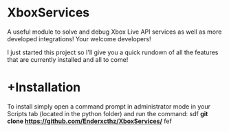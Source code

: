 # XboxServices
A useful module to solve and debug Xbox Live API services as well as more developed integrations!
Your welcome developers!

I just started this project so I'll give you a quick rundown of all the features that are currently installed and all to come!
# +Installation
To install simply open a command prompt in administrator mode in your Scripts tab (located in the python folder) and run the command:
sdf ****git clone https://github.com/Enderxcthz/XboxServices/**** fef
